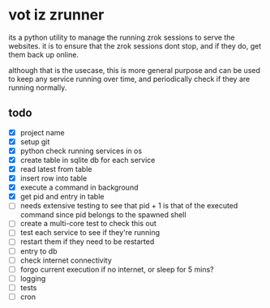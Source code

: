 # vot iz zrunner

its a python utility to manage the running zrok sessions to serve the websites. it is to ensure that the zrok sessions dont stop, and if they do, get them back up online.

although that is the usecase, this is more general purpose and can be used to keep any service running over time, and periodically check if they are running normally.

## todo

- [x] project name
- [x] setup git
- [x] python check running services in os
- [x] create table in sqlite db for each service
- [x] read latest from table
- [x] insert row into table
- [x] execute a command in background
- [x] get pid and entry in table
- [ ] needs extensive testing to see that pid + 1 is that of the executed command since pid belongs to the spawned shell
- [ ] create a multi-core test to check this out
- [ ] test each service to see if they're running
- [ ] restart them if they need to be restarted
- [ ] entry to db
- [ ] check internet connectivity
- [ ] forgo current execution if no internet, or sleep for 5 mins?
- [ ] logging
- [ ] tests
- [ ] cron